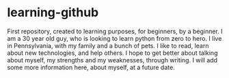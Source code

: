 # learning-github
First repository, created to learning purposes, for beginners, by a beginner.
I am a 30 year old guy, who is looking to learn python from zero to hero.
I live in Pennsylvania, with my family and a bunch of pets.
I like to read, learn about new technologies, and help others.
I hope to get better about talking about myself, my strengths and my weaknesses, through writing.
I will add some more information here, about myself, at a future date.
